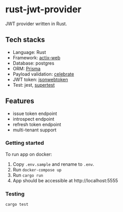 # rust-jwt-provider

JWT provider written in Rust.

## Tech stacks

* Language: Rust 
* Framework: [actix-web](https://github.com/actix/actix-web)
* Database: postgres
* ORM: [Prisma](https://www.prisma.io/)
* Payload validation: [celebrate](https://www.npmjs.com/package/celebrate)
* JWT token: [jsonwebtoken](https://www.npmjs.com/package/jsonwebtoken)
* Test: jest, [supertest](https://www.npmjs.com/package/supertest)

## Features
* issue token endpoint
* introspect endpoint
* refresh token endpoint
* multi-tenant support 

### Getting started
To run app on docker:
1. Copy `.env.sample` and rename to `.env`.
2. Run `docker-compose up`
3. Run `cargo run`
4. App should be accessible at http://localhost:5555

### Testing

```
cargo test
```
